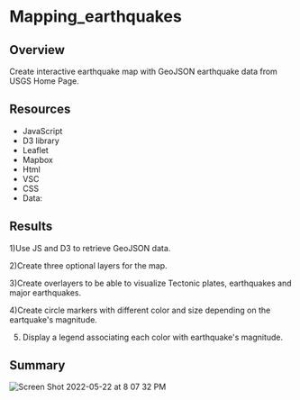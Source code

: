 # Mapping_earthquakes
## Overview
Create interactive earthquake map with GeoJSON earthquake data from USGS Home Page.

## Resources
* JavaScript
* D3 library
* Leaflet
* Mapbox
* Html
* VSC
* CSS
* Data: 
## Results
1)Use JS and D3 to retrieve GeoJSON data.

2)Create three optional layers for the map.

3)Create overlayers to be able to visualize Tectonic plates, earthquakes and major earthquakes.

4)Create circle markers with different color and size depending on the eartquake's magnitude.

5) Display a legend associating each color with earthquake's magnitude.

## Summary
![Screen Shot 2022-05-22 at 8 07 32 PM](https://user-images.githubusercontent.com/43548929/169735766-bca9b20d-fbd2-424e-9cc2-5f27406788e1.png)

